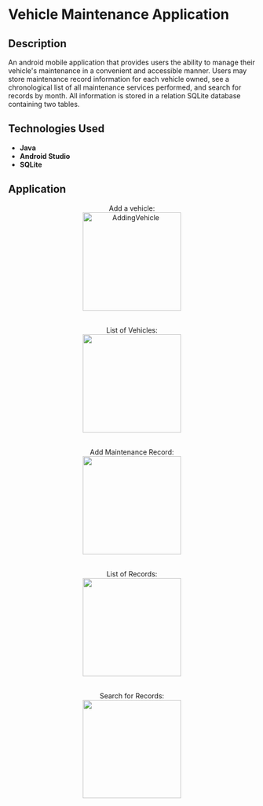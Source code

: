 <h1>Vehicle Maintenance Application</h1>

<h2>Description</h2>
An android mobile application that provides users the ability to manage their vehicle's
maintenance in a convenient and accessible manner. Users may store maintenance record information for each vehicle owned,
see a chronological list of all maintenance services performed, and search for records by month. All information is stored in a relation SQLite database containing two tables.
<br />


<h2>Technologies Used</h2>

- <b>Java</b>
- <b>Android Studio</b>
- <b>SQLite</b>

<h2>Application</h2>

<p align="center">
Add a vehicle: <br/>
<img width="200" alt="AddingVehicle" src="https://github.com/al-hernandez/VehicleMaintenanceApp/assets/112843657/cfcf6757-7eb9-4a2e-9387-1f77bcbeec80">
<br />
<br />
</p>

<p align="center">
List of Vehicles:  <br/>
<img width="200" src="https://github.com/al-hernandez/VehicleMaintenanceApp/assets/112843657/07e41473-d5ae-42f0-bc40-17190588aead">
<br />
<br />
</p>

<p align="center">
Add Maintenance Record:  <br/>
<img width="200" src="https://github.com/al-hernandez/VehicleMaintenanceApp/assets/112843657/2159470e-43c6-4063-a7e6-8f26d2b9251c">
<br />
<br />
</p>

<p align="center">
List of Records:  <br/>
<img width="200" src="https://github.com/al-hernandez/VehicleMaintenanceApp/assets/112843657/d74e42be-3da7-4406-93dd-6b3f2d86e7ab">
<br />
<br />
</p>

<p align="center">
Search for Records:  <br/>
<img width="200" src="https://github.com/al-hernandez/VehicleMaintenanceApp/assets/112843657/1d4fd043-3940-43f8-910d-4e0652a70952">
<br />
<br />
</p>


<!--
 ```diff
- text in red
+ text in green
! text in orange
# text in gray
@@ text in purple (and bold)@@
```
--!>
